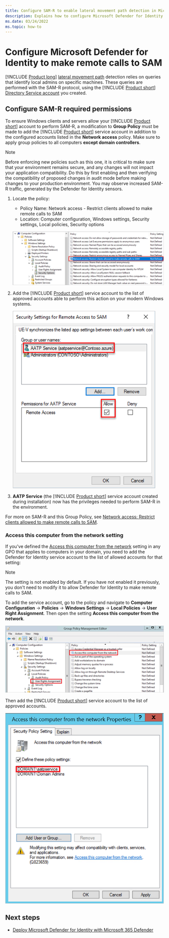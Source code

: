 ```yaml
---
title: Configure SAM-R to enable lateral movement path detection in Microsoft Defender for Identity
description: Explains how to configure Microsoft Defender for Identity to make remote calls to SAM
ms.date: 03/24/2022
ms.topic: how-to
---
```


# Configure Microsoft Defender for Identity to make remote calls to SAM

[!INCLUDE [Product long](includes/product-long.md)] [lateral movement path](use-case-lateral-movement-path.md) detection relies on queries that identify local admins on specific machines. These queries are performed with the SAM-R protocol, using the [!INCLUDE [Product short](includes/product-short.md)] [Directory Service account](directory-service-accounts.md) you created.

## Configure SAM-R required permissions

To ensure Windows clients and servers allow your [!INCLUDE [Product short](includes/product-short.md)] account to perform SAM-R, a modification to **Group Policy** must be made to add the [!INCLUDE [Product short](includes/product-short.md)] service account in addition to the configured accounts listed in the **Network access** policy. Make sure to apply group policies to all computers **except domain controllers**.

> [!Note]
> Before enforcing new policies such as this one, it is critical to make sure that your environment remains secure, and any changes will not impact your application compatibility. Do this by first enabling and then verifying the compatibility of proposed changes in audit mode before making changes to your production environment. You may observe increased SAM-R traffic, generated by the Defender for Identity sensors.

1. Locate the policy:

   - Policy Name: Network access - Restrict clients allowed to make remote calls to SAM
   - Location: Computer configuration, Windows settings, Security settings, Local policies, Security options

    ![Locate the policy.](media/samr-policy-location.png)

1. Add the [!INCLUDE [Product short](includes/product-short.md)] service account to the list of approved accounts able to perform this action on your modern Windows systems.

    ![Add the service.](media/samr-add-service.png)

1. **AATP Service** (the [!INCLUDE [Product short](includes/product-short.md)] service account created during installation) now has the privileges needed to perform SAM-R in the environment.

For more on SAM-R and this Group Policy, see [Network access: Restrict clients allowed to make remote calls to SAM](/windows/security/threat-protection/security-policy-settings/network-access-restrict-clients-allowed-to-make-remote-sam-calls).

### Access this computer from the network setting

If you've defined the [Access this computer from the network](/windows/security/threat-protection/security-policy-settings/access-this-computer-from-the-network) setting in any GPO that applies to computers in your domain, you need to add the Defender for Identity service account to the list of allowed accounts for that setting:

>[!NOTE]
>The setting is not enabled by default. If you have not enabled it previously, you don't need to modify it to allow Defender for Identity to make remote calls to SAM.

To add the service account, go to the policy and navigate to **Computer Configuration** -> **Policies** -> **Windows Settings** -> **Local Policies** -> **User Right Assignment**. Then open the setting **Access this computer from the network**.

![Access this computer from the network setting.](media/access-computer-from-network.png)

Then add the [!INCLUDE [Product short](includes/product-short.md)] service account to the list of approved accounts.

![Add the service account.](media/add-service-account.png)

## Next steps

- [Deploy Microsoft Defender for Identity with Microsoft 365 Defender](deploy-defender-identity.md)
